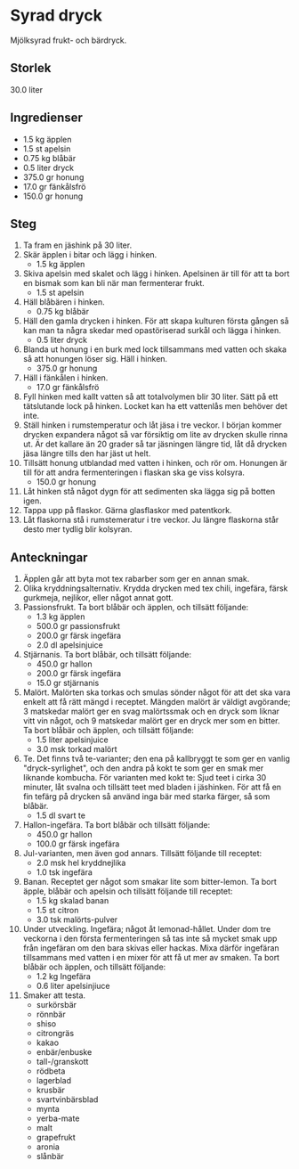 # Syrad dryck
Mjölksyrad frukt- och bärdryck.

## Storlek
30.0 liter 

## Ingredienser
- 1.5 kg äpplen
- 1.5 st apelsin
- 0.75 kg blåbär
- 0.5 liter dryck
- 375.0 gr honung
- 17.0 gr fänkålsfrö
- 150.0 gr honung


## Steg
1. Ta fram en jäshink på 30 liter.
2. Skär äpplen i bitar och lägg i hinken.
    - 1.5 kg äpplen
3. Skiva apelsin med skalet och lägg i hinken. Apelsinen är till för att ta bort en bismak som kan bli när man fermenterar frukt.
    - 1.5 st apelsin
4. Häll blåbären i hinken.
    - 0.75 kg blåbär
5. Häll den gamla drycken i hinken. För att skapa kulturen första gången så kan man ta några skedar med opastöriserad surkål och lägga i hinken.
    - 0.5 liter dryck
6. Blanda ut honung i en burk med lock tillsammans med vatten och skaka så att honungen löser sig. Häll i hinken.
    - 375.0 gr honung
7. Häll i fänkålen i hinken.
    - 17.0 gr fänkålsfrö
8. Fyll hinken med kallt vatten så att totalvolymen blir 30 liter. Sätt på ett tätslutande lock på hinken. Locket kan ha ett vattenlås men behöver det inte.
9. Ställ hinken i rumstemperatur och låt jäsa i tre veckor. I början kommer drycken expandera något så var försiktig om lite av drycken skulle rinna ut. Är det kallare än 20 grader så tar jäsningen längre tid, låt då drycken jäsa längre tills den har jäst ut helt.
10. Tillsätt honung utblandad med vatten i hinken, och rör om. Honungen är till för att andra fermenteringen i flaskan ska ge viss kolsyra.
    - 150.0 gr honung
11. Låt hinken stå något dygn för att sedimenten ska lägga sig på botten igen.
12. Tappa upp på flaskor. Gärna glasflaskor med patentkork.
13. Låt flaskorna stå i rumstemeratur i tre veckor. Ju längre flaskorna står desto mer tydlig blir kolsyran.


## Anteckningar
1. Äpplen går att byta mot tex rabarber som ger en annan smak.
2. Olika kryddningsalternativ. Krydda drycken med tex chili, ingefära, färsk gurkmeja, nejlikor, eller något annat gott.
3. Passionsfrukt. Ta bort blåbär och äpplen, och tillsätt följande:
    - 1.3 kg äpplen
    - 500.0 gr passionsfrukt
    - 200.0 gr färsk ingefära
    - 2.0 dl apelsinjuice
4. Stjärnanis. Ta bort blåbär, och tillsätt följande:
    - 450.0 gr hallon
    - 200.0 gr färsk ingefära
    - 15.0 gr stjärnanis
5. Malört. Malörten ska torkas och smulas sönder något för att det ska vara enkelt att få rätt mängd i receptet. Mängden malört är väldigt avgörande; 3 matskedar malört ger en svag malörtssmak och en dryck som liknar vitt vin något, och 9 matskedar malört ger en dryck mer som en bitter. Ta bort blåbär och äpplen, och tillsätt följande:
    - 1.5 liter apelsinjuice
    - 3.0 msk torkad malört
6. Te. Det finns två te-varianter; den ena på kallbryggt te som ger en vanlig "dryck-syrlighet", och den andra på kokt te som ger en smak mer liknande kombucha. För varianten med kokt te: Sjud teet i cirka 30 minuter, låt svalna och tillsätt teet med bladen i jäshinken. För att få en fin tefärg på drycken så använd inga bär med starka färger, så som blåbär.
    - 1.5 dl svart te
7. Hallon-ingefära. Ta bort blåbär och tillsätt följande:
    - 450.0 gr hallon
    - 100.0 gr färsk ingefära
8. Jul-varianten, men även god annars. Tillsätt följande till receptet:
    - 2.0 msk hel kryddnejlika
    - 1.0 tsk ingefära
9. Banan. Receptet ger något som smakar lite som bitter-lemon. Ta bort äpple, blåbär och apelsin och tillsätt följande till receptet:
    - 1.5 kg skalad banan
    - 1.5 st citron
    - 3.0 tsk malörts-pulver
10. Under utveckling. Ingefära; något åt lemonad-hållet. Under dom tre veckorna i den första fermenteringen så tas inte så mycket smak upp från ingefäran om den bara skivas eller hackas. Mixa därför ingefäran tillsammans med vatten i en mixer för att få ut mer av smaken. Ta bort blåbär och äpplen, och tillsätt följande:
    - 1.2 kg Ingefära
    - 0.6 liter apelsinjiuce
11. Smaker att testa.
    - surkörsbär
    - rönnbär
    - shiso
    - citrongräs
    - kakao
    - enbär/enbuske
    - tall-/granskott
    - rödbeta
    - lagerblad
    - krusbär
    - svartvinbärsblad
    - mynta
    - yerba-mate
    - malt
    - grapefrukt
    - aronia
    - slånbär


